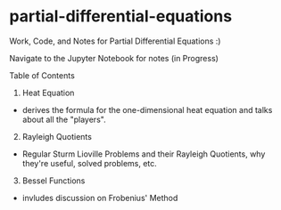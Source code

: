 # partial-differential-equations
Work, Code, and Notes for Partial Differential Equations :)

Navigate to the Jupyter Notebook for notes (in Progress)

Table of Contents
1. Heat Equation
- derives the formula for the one-dimensional heat equation and talks about all the "players". 
2. Rayleigh Quotients
- Regular Sturm Lioville Problems and their Rayleigh Quotients, why they're useful, solved problems, etc. 
3. Bessel Functions
- invludes discussion on Frobenius' Method
